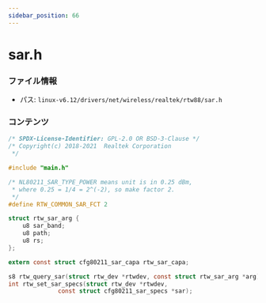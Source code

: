 ```yaml
---
sidebar_position: 66
---
```

# sar.h

### ファイル情報

- パス: `linux-v6.12/drivers/net/wireless/realtek/rtw88/sar.h`

### コンテンツ

```h
/* SPDX-License-Identifier: GPL-2.0 OR BSD-3-Clause */
/* Copyright(c) 2018-2021  Realtek Corporation
 */

#include "main.h"

/* NL80211_SAR_TYPE_POWER means unit is in 0.25 dBm,
 * where 0.25 = 1/4 = 2^(-2), so make factor 2.
 */
#define RTW_COMMON_SAR_FCT 2

struct rtw_sar_arg {
	u8 sar_band;
	u8 path;
	u8 rs;
};

extern const struct cfg80211_sar_capa rtw_sar_capa;

s8 rtw_query_sar(struct rtw_dev *rtwdev, const struct rtw_sar_arg *arg);
int rtw_set_sar_specs(struct rtw_dev *rtwdev,
		      const struct cfg80211_sar_specs *sar);

```
